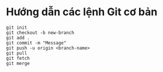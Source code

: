 # Hướng dẫn các lệnh Git cơ bản

```
git init
git checkout -b new-branch
git add .
git commit -m "Message"
git push -u origin <branch-name>
git pull
git fetch
git merge
```
